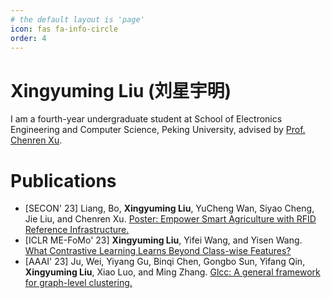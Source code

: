 ```yaml
---
# the default layout is 'page'
icon: fas fa-info-circle
order: 4
---
```


# Xingyuming Liu (刘星宇明)

I am a fourth-year undergraduate student at School of Electronics Engineering and Computer Science, Peking University, advised by [Prof. Chenren Xu](https://soar.group/chenren/).

# Publications

- [SECON' 23] Liang, Bo, **Xingyuming Liu**, YuCheng Wan, Siyao Cheng, Jie Liu, and Chenren Xu. [Poster: Empower Smart Agriculture with RFID Reference Infrastructure.](https://ieeexplore.ieee.org/abstract/document/10287453)
- [ICLR ME-FoMo' 23] **Xingyuming Liu**, Yifei Wang, and Yisen Wang. [What Contrastive Learning Learns Beyond Class-wise Features?](https://iclr.cc/virtual/2023/13623)
- [AAAI' 23] Ju, Wei, Yiyang Gu, Binqi Chen, Gongbo Sun, Yifang Qin, **Xingyuming Liu**, Xiao Luo, and Ming Zhang. [Glcc: A general framework for graph-level clustering.](https://ojs.aaai.org/index.php/AAAI/article/view/25559)
